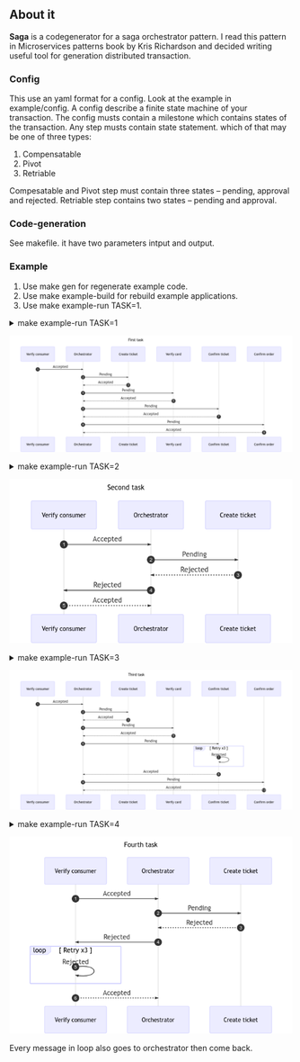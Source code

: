 ## About it ##
<b>Saga</b> is a codegenerator for a saga orchestrator pattern.
 I read this pattern in Microservices patterns book by Kris Richardson and decided writing useful tool for generation distributed transaction.   

### Config ###
This use an yaml format for a config. Look at the example in example/config.
A config describe a finite state machine of your transaction.
The config musts contain a milestone which contains states of the transaction.
Any step musts contain state statement.
which of that may be one of three types:
1. Compensatable 
2. Pivot
3. Retriable

Compesatable and Pivot step must contain three states – pending, approval and rejected.
Retriable step contains two states – pending and approval. 

### Code-generation ###
See makefile.
it have two parameters intput and output.


### Example ###
1. Use make gen for regenerate example code.
2. Use make example-build for rebuild example applications.
3. Use  make example-run TASK=1.

<details>
  <summary>make example-run TASK=1</summary>
 
```mermaid
sequenceDiagram
  autonumber
  Title: First task
  Verify consumer ->> Orchestrator:Accepted
  Orchestrator ->> Create ticket:Pending
  Create ticket -->> Orchestrator:Accepted
  Orchestrator ->> Verify card:Pending
  Verify card -->> Orchestrator:Accepted
  Orchestrator ->> Confirm ticket:Pending
  Confirm ticket -->> Orchestrator:Accepted
  Orchestrator ->> Confirm order:Pending
  Confirm order -->> Orchestrator:Accepted
```

</details>

![First task](first_task.png)


<details>
  <summary>make example-run TASK=2</summary>


```mermaid
sequenceDiagram
  autonumber
  Title: Second task
  Verify consumer ->> Orchestrator:Accepted
  Orchestrator ->> Create ticket:Pending
  Create ticket -->> Orchestrator:Rejected
  Orchestrator ->> Verify consumer:Rejected
  Verify consumer -->> Orchestrator:Accepted
```

</details>

![Second task](second_task.png)


<details>
  <summary>make example-run TASK=3</summary>


```mermaid
sequenceDiagram
  autonumber
  Title: Third task
  Verify consumer ->> Orchestrator:Accepted
  Orchestrator ->> Create ticket:Pending
  Create ticket -->> Orchestrator:Accepted
  Orchestrator ->> Verify card:Pending
  Verify card -->> Orchestrator:Accepted
  Orchestrator ->> Confirm ticket:Pending
  loop Retry x3
  Confirm ticket ->> Confirm ticket:Rejected
  end
  Confirm ticket -->> Orchestrator:Accepted
  Orchestrator ->> Confirm order:Pending
  Confirm order -->> Orchestrator:Accepted
```

</details>

![Third task](third_task.png)


<details>
  <summary>make example-run TASK=4</summary>



```mermaid
sequenceDiagram
  autonumber
  Title: Fourth task
  Verify consumer ->> Orchestrator:Accepted
  Orchestrator ->> Create ticket:Pending
  Create ticket -->> Orchestrator:Rejected
  Orchestrator ->> Verify consumer:Rejected
  loop Retry x3
  Verify consumer ->> Verify consumer:Rejected
  end
  Verify consumer -->> Orchestrator:Accepted
```

</details>

![Fourth task](fourth_task.png)


Every message in loop also goes to orchestrator then come back.  
